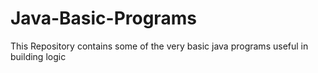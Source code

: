 # Java-Basic-Programs

This Repository contains some of the very basic java programs useful in building logic
